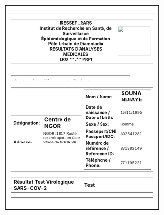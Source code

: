 


<!DOCTYPE html>

<html xmlns="http://www.w3.org/1999/xhtml">
<head><title>

</title>
    <style type="text/css">
        .auto-style1 {
            text-align: right;
        }
        .auto-style2 {
            text-align: left;
        }
        .auto-style3 {
            width: 100%;
            height: 18px;
        }
        .auto-style4 {
            width: 50%;
            height: 45px;
        }
        .auto-style5 {
            text-align: left;
            font-size: small;
        }
        .auto-style6 {
            font-size: small;
        }
        .auto-style11 {
            width: 100%;
            height: 160px;
        }
        .content {
  max-width: 100%; max-height:100%;
  margin: auto;
  background: white;
  padding: 10px; border:2px solid;
}
        .auto-style13 {
            width: 10%;
            font-size: small;
        }
        .auto-style14 {
            width: 10%;
        }
        .auto-style15 {
            width: 12%;
            font-size: small;
        }
        .auto-style16 {
            width: 12%;
        }
        .auto-style17 {
            width: 100%;
            height: 199px;
        }
        .auto-style18 {
            width: 100%;
            margin-bottom: 93px;
        }
        .auto-style19 {
            width: 129%;
            height: 151px;
        }
        .auto-style20 {
            width: 122px;
            height: 151px;
        }
    </style>
</head>
<body style="align-content:center;">
    <style type="text/css">
.auto-style1 { text-align: right;} 
.auto-style2 { text-align: left;}
.auto-style3 {width: 100%; height: 18px;}
.auto-style4 {width: 50%; height: 45px; }
.auto-style5 { text-align: left; font-size: 12px; }
.auto-style6 { font-size: 14px; font-weight: bold; }
.auto-style11 { width: 100%; height: 57px; }
.content { max-width: 100%; margin: auto; max-height:100%; background: white;  padding: 10px; 
.auto-style13 { width: 33%; font-size: small; }
.auto-style14 { width: 10%; } 
.auto-style15 { width: 33%; font-size: small; }
.auto-style16 { width: 12%; }
</style>
   <div class="content">
       <table style="border-collapse: collapse; width: 100%; height: 615px;" border="0">
           <tbody>
               <tr style="height: 22px;">
                   <td style="width: 100%; height: 22px;">
                       <table style="border-collapse: collapse; width: 100%;" border="0">
                           <tbody>
                               <tr>
                                   <td style="width: 20%;" class="auto-style2"><img src="http://smartlabo.org/rendezvous/assets/images/logoieressef.png" alt="" /></td>
                                   <td style="width: 60%; text-align: center;"><strong><span class="auto-style6">IRESSEF _RARS</span><br class="auto-style6" /><span class="auto-style6">Institut de Recherche en Sant&eacute;, de Surveillance </span> <br class="auto-style6" /><span class="auto-style6">&Eacute;pid&eacute;miologique et de Formation</span><br class="auto-style6" /><span class="auto-style6">P&ocirc;le Urbain de Diamniadio</span><br class="auto-style6" /><span class="auto-style6">RESULTATS D&rsquo;ANALYSES MEDICALES</span><br class="auto-style6" /><span class="auto-style6">ERG **.** PRPI</span></strong></td>
                                   <td style="width: 20%;" class="auto-style1"><img src="http://smartlabo.org/rendezvous/assets/images/logoRARS.JPG" alt="" width="107" height="97" /></td>
                               </tr>
                           </tbody>
                       </table>
                   </td>
               </tr>
               <tr style="height: 18px;">
                   <td style="width: 100%; height: 18px;">
                       <table style="border-collapse: collapse; " border="0" class="auto-style3">
                           <tbody>
                               <tr>
                                   <td style="border-bottom-style: solid; border-bottom-color: inherit; border-bottom-width: 1px;" class="auto-style4"><strong>Centre de pr&eacute;l&egrave;vement</strong></td>
                                   <td style="border-bottom-style: solid; border-bottom-color: inherit; border-bottom-width: 1px;" class="auto-style4"><strong>Patient</strong></td>
                               </tr>
                           </tbody>
                       </table>
                   </td>
               </tr>
               <tr>
                   <td style="width: 100%;">
                       <table style="border-collapse: collapse; width: 100%;margin:0px; padding:0px;" border="0">
                           <tbody>
                               <tr >
                                   <td style="width: 50%; border-bottom:solid 1px;margin:0px; padding:0px;">
                                       <table style="border-collapse: collapse; width: 100%; height: 90px;margin:0px; padding:0px;" border="0">
                                           <tbody>
                                               <tr style="height: 18px;">
                                                   <td style="width: 28.6983%; height: 18px;" class="auto-style6">D&eacute;signation:</td>
                                                   <td style="width: 71.3017%; height: 18px;font-size: 18px;" class="auto-style5"><b>Centre de NGOR</b></td>
                                               </tr>
                                               <tr style="height: 18px;">
                                                   <td style="width: 28.6983%; height: 18px;" class="auto-style6">Adresse:</td>
                                                   <td style="width: 71.3017%; height: 18px;" class="auto-style5">NGOR :1817 Route de l'Aéroport en face Stade de NGOR
BP 7325, Dakar, SENEGAL</td>
                                               </tr>
                                               <tr style="height: 18px;">
                                                   <td style="width: 28.6983%; height: 18px;" class="auto-style6">T&eacute;l&eacute;phone:</td>
                                                   <td style="width: 71.3017%; height: 18px;" class="auto-style5">+221 77 768 99 99</td>
                                               </tr>
                                               <tr style="height: 18px;">
                                                   <td style="width: 28.6983%; height: 18px;" class="auto-style6">&nbsp;</td>
                                                   <td style="width: 71.3017%; height: 18px;" class="auto-style5">+221 77 384 47 47</td>
                                               </tr>
                                               <tr style="height: 18px;">
                                                   <td style="width: 28.6983%; height: 18px;" class="auto-style6">Courriel:</td>
                                                   <td style="width: 71.3017%; height: 18px;" class="auto-style5">cov-travel@iressef.org</td>
                                               </tr>
                                           </tbody>
                                       </table>
                                   </td>
                                   <td style="width: 50%; border-bottom:solid 1px; margin:0px; padding:5px;border-left:solid 1px;">
                                       <table style="width: 100%; height: 100%; margin:0px; padding:0px;" border="0" >
                                           <tbody>
                                               <tr style="height: 18px;">
                                                   <td style="width: 50%; height: 18px;" class="auto-style6">Nom / Name</td>
                                                   <td style="width: 50%; height: 18px; font-size: 18px;" class="auto-style5"> <b>SOUNA NDIAYE</b></td>
                                               </tr>
                                               <tr style="height: 18px;">
                                                   <td style="height: 18px;" class="auto-style6">Date de naissance / Date of birth:</td>
                                                   <td style=" height: 18px;" class="auto-style5">15/11/1995</td>
                                               </tr>
                                               <tr style="height: 18px;">
                                                   <td style=" height: 18px;" class="auto-style6">Sexe / Sex:</td>
                                                   <td style="height: 18px;" class="auto-style5">Homme</td>
                                               </tr>
                                               <tr style="height: 18px;">
                                                   <td style="height: 18px;" class="auto-style6">Passeport/CNI Passport/IDC:</td>
                                                   <td style="height: 18px;" class="auto-style5">A02541281</td>
                                               </tr>
                                               <tr style="height: 18px;">
                                                   <td style="height: 18px;" class="auto-style6">Num&eacute;ro de r&eacute;f&eacute;rence / Reference ID:</td>
                                                   <td style="height: 18px;" class="auto-style5">831382149</td>
                                               </tr>
                                               <tr style="height: 18px;">
                                                   <td style=" height: 18px;" class="auto-style6">T&eacute;l&eacute;phone / Phone:</td>
                                                   <td style=" height: 18px;" class="auto-style5">771195221</td>
                                               </tr>
                                           </tbody>
                                       </table>
                                   </td>
                               </tr>
                           </tbody>
                       </table>
                   </td>
               </tr>
               <tr>
                   <td style="width: 100%;">
                       <table style="border-collapse: collapse; width: 100%;" border="0">
                           <tbody>
                               <tr>
                                   <td style="width: 50%; border-bottom:solid 0px; border-top:solid 0px;"><strong>Résultat Test Virologique SARS-COV-2</strong></td>
                                   <td style="width: 50%; border-bottom:solid 0px; border-top:solid 0px;"><strong>Test </strong></td>
                               </tr>
                           </tbody>
                       </table>
                       <table style="border-collapse: collapse; width: 100%;" border="0">
                           <tbody>
                               <tr>
                                   <td style="width: 100%;" class="auto-style6" colspan="3">&nbsp;</td>
                               </tr>
                               <tr>
                                   <td style="width: 40%; color:#006622" class="auto-style6"><strong>R&eacute;sultat / Results</strong>: NÉGATIF / NEGATIVE</td>
<td style="width: 30%; color:#006622">Ce test n'est plus valide<br>This test is no longer valid</td><td style="width: 30%; color:#006622">Date d'expiration<br>Expiration date: 24/01/2022 15:28:02</td>
                               </tr>
                           </tbody>
                       </table>
                   </td>
               </tr>
               <tr style="height: 22px;">
                   <td style="width: 100%; height: 22px;">
                       <table style="border-collapse: collapse; width: 100%;" border="0">
                           <tbody>
                               <tr>
                                   <td style="width: 100%;" class="auto-style6">&nbsp;</td>
                               </tr>
                               <tr>
                                   <td style="width: 100%;" class="auto-style6"><strong>Conclusion</strong> : Recherche directe d'ARN du SARS-Cov-2  NEGATIVE / Direct research of SARS-Cov-2 RNA: Negative</td>
                               </tr>
                           </tbody>
                       </table>
                   </td>
               </tr>
               <tr style="height: 18px;">
                   <td style="width: 100%; height: 18px;" class="auto-style6">Technique / Method </strong> : Abott ID-Now RT-PCR</td>
               </tr>
               <tr style="height: 187px;">
                   <td style="width: 100%; height: 187px; text-align:center;"></td>
               </tr>
               <tr style="height: 18px;">
                   <td style="width: 100%; height: 18px;">
                       <table style="border-collapse: collapse; width: 100%;" >
                           <tbody>
                               <tr>
                                   <td style="border-top-style: solid; border-top-color: inherit; border-top-width: 2px; border-bottom-style: solid; border-bottom-color: inherit; border-bottom-width: 2px;" class="auto-style11">
                                       <table>
                                           <tr>
                                               <td style="vertical-align: top;text-align: left; height:10px;">Commentaire / Comments:</td>
                                           </tr>
                                           <tr>
                                               <td style="width:100%;">Suivre les indications du Médecin et Continuez à respecter les mesures barrières <br>Please follow the doctor’s advices and continue to apply the protective measures.</td>
                                           </tr>
                                       </table>
                                   </td>
                               </tr>
                           </tbody>
                       </table>
                   </td>
               </tr>
               <tr>
                   <td>
                       <table style="border-collapse: collapse; width: 100%;" >
                           <tbody>
                               <tr>
                                   <td style="width: 50%; height: 115px;"><img src="http://smartlabo.org/admin/signatures/signatureresultat.png" alt="" width="190" height="104" /></td>
                                   <td style="text-align: center; border: solid 0px; "><img src="http://smartlabo.org/rendezvous/assets/images/iso.jpg" alt="" width="122" height="61" /></td>
                               </tr>
                           </tbody>
                       </table>
                   </td>
               </tr>
               <tr style="height: 50px;">
                   <td style="width: 100%; height: 40px;">Diaw Papa Alassane</td>
               </tr>
               <tr style="height: 18px;">
               <td style="width: 100%; height: 18px;">
                   <table style="border-collapse: collapse; width: 100%;" border="0">
                       <tbody>
                           <tr>
                               <td class="auto-style13"><strong>Date de pr&eacute;l&egrave;vement / Date of Sample Collection</strong></td>
                               <td class="auto-style15"><strong></strong></td>
                               <td style="width: 34%;" class="auto-style6"><strong>Rapport compl&eacute;t&eacute; / Release</strong></td>
                           </tr>
                           <tr>
                               <td class="auto-style13">07/02/2022 15:28:02</td>
                               <td class="auto-style15"></td>
                               <td style="width: 34%;">07/02/2022 21:37:41</td>
                           </tr>
                           <tr>
                               <td colspan="3"><br>Arrondissement 4 Rue 2 D1 - POLE URBAIN DE DIAMNIADIO - BP 7325, Dakar, SENEGAL  <br>Tel: (+221)338722691 / (+221)338722588</td>
                           </tr>
                           <tr>
                               <td colspan="3">&nbsp;</td>
                           </tr>
                           <tr>
                               <td colspan="3">
                                   <table style="border-collapse: collapse; width: 100%;" border="1">
                                   <tbody>
                                       <tr>
                                           <td style="width: 50%; text-align:center;">Date de l'application: 11/08/2020</td>
                                           <td style="width: 50%; text-align:center;">Numéro Document: <strong>ERG 20 PRPI</strong></td>
                                       </tr>
                               </td>
                           </tr>
                       </tbody>
                   </table>
               </td>
           </tr>
       </tbody>
   </table>
    </div>

</body>
</html>
